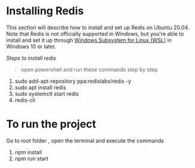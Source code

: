 # Installing Redis

This section will describe how to install and set up Redis on Ubuntu 20.04. Note that Redis is not officially supported in Windows, but you're able to install and set it up through [Windows Subsystem for Linux (WSL)](https://docs.microsoft.com/en-us/windows/wsl/tutorials/wsl-database#install-redis)  in Windows 10 or later.

 _Steps to install redis_

>open powershell and run these commands step by step

1. sudo add-apt-repository ppa:redislabs/redis -y
2. sudo apt install redis
3. sudo systemctl start redis
4. redis-cli


# To run the project

 Go to root folder , open the terminal and execute the commands

1. npm install
2. npm run start





